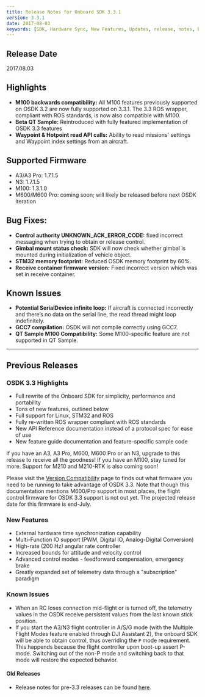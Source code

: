 ```yaml
---
title: Release Notes for Onboard SDK 3.3.1
version: 3.3.1
date: 2017-08-03
keywords: [SDK, Hardware Sync, New Features, Updates, release, notes, bugs, M100, Qt]
---
```


## Release Date

2017.08.03

## Highlights

- **M100 backwards compatibility:** All M100 features previously supported on OSDK 3.2 are now fully supported on 3.3.1. The 3.3 ROS wrapper, compliant with ROS standards, is now also compatible with M100.
- **Beta QT Sample:** Reintroduced with fully featured implementation of OSDK 3.3 features
- **Waypoint & Hotpoint read API calls:** Ability to read missions' settings and Waypoint index settings from an aircraft.

## Supported Firmware
- A3/A3 Pro: 1.7.1.5
- N3: 1.7.1.5
- M100: 1.3.1.0
- M600/M600 Pro: coming soon; will likely be released before next OSDK iteration

## Bug Fixes:
- **Control authority UNKNOWN_ACK_ERROR_CODE:** fixed incorrect messaging when trying to obtain or release control.
- **Gimbal mount status check:** SDK will now check whether gimbal is mounted during initialization of vehicle object.
- **STM32 memory footprint:** Reduced OSDK memory footprint by 60%.
- **Receive container firmware version:** Fixed incorrect version which was set in receive container.

## Known Issues
- **Potential SerialDevice infinite loop:** If aircraft is connected incorrectly and there’s no data on the serial line, the read thread might loop indefinitely.
- **GCC7 compilation:** OSDK will not compile correctly using GCC7.
- **QT Sample M100 Compatibility:** Some M100-specific feature are not supported in QT Sample.

<hr>

## Previous Releases

### OSDK 3.3 Highlights

- Full rewrite of the Onboard SDK for simplicity, performance and portability
- Tons of new features, outlined below
- Full support for Linux, STM32 and ROS
- Fully re-written ROS wrapper compliant with ROS standards
- New API Reference documentation instead of a protocol spec for ease of use
- New feature guide documentation and feature-specific sample code

If you have an A3, A3 Pro, M600, M600 Pro or an N3, upgrade to this release to receive all the goodness! If you have an M100, stay tuned for more. Support for M210 and M210-RTK is also coming soon!

Please visit the [Version Compatibility](../appendix/versioning.html) page to finds out what firmware you need to be running to take advantage of OSDK 3.3. Note that though this documentation mentions M600/Pro support in most places, the flight control firmware for OSDK 3.3 support is not out yet. The projected release date for this firmware is end-July.

### New Features

- External hardware time synchronization capability
- Multi-Function IO support (PWM, Digital IO, Analog-Digital Conversion)
- High-rate (200 Hz) angular rate controller
- Increased bounds for attitude and velocity control
- Advanced control modes - feedforward compensation, emergency brake
- Greatly expanded set of telemetry data through a "subscription" paradigm

### Known Issues

- When an RC loses connection mid-flight or is turned off, the telemetry values in the OSDK receive persistent values from the last known stick position.
- If you start the A3/N3 flight controller in A/S/G mode (with the Multiple Flight Modes feature enabled through DJI Assistant 2), the onboard SDK will be able to obtain control, thus overriding the `P` mode requirement. This happends because the flight controller upon boot-up assert P-mode. Switching out of the non-P mode and switching back to that mode will restore the expected behavior.

#### Old Releases

- Release notes for pre-3.3 releases can be found [here](../M100-Docs/old-release-notes.html).